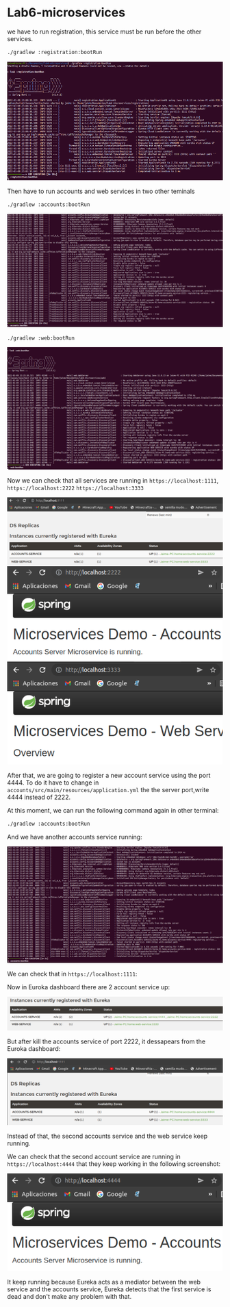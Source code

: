 # Lab6-microservices

we have to run registration, this service must be run before the other services. 

```bash
./gradlew :registration:bootRun
```
![registration log](images/registration1111)

 
Then have to run accounts and web services in two other teminals

```bash
./gradlew :accounts:bootRun
```
![acoounts log](images/accounts2222)

```bash
./gradlew :web:bootRun
```

![web log](images/web3333)


Now we can check that all services are running in `https://localhost:1111`, `https://localhost:2222` `https://localhost:3333`

![web eureca](images/registerBrowser1111)
![web service](images/accountBrowser2222)
![account service](images/webBrowser3333)

After that, we are going to register a new account service using the port 4444. To do it have to change in `accounts/src/main/resources/application.yml` the the server port,write 4444 instead of 2222. 

At this moment, we can run the following command again in other terminal:

```bash
./gradlew :accounts:bootRun
```

And we have another accounts service running:

![accouts log 4444 port](images/accounts4444)

We can check that in `https://localhost:1111`:

Now in Euroka dashboard there are 2 account service up: 

![account service 4444](images/eureka1111up2222)

But after kill the accounts service of port 2222, it dessapears from the Euroka dashboard:

![web eureka](images/eureka1111down2222)

Instead of that, the second accounts service and the web service keep running.

We can check that the second account service are running in `https://localhost:4444` that they keep working in the following screenshot:

![account service](images/accountBrowser4444)

It keep running because Eureka acts as a mediator between the web service and the accounts service, Eureka detects that the first service is dead and don't make any problem with that. 